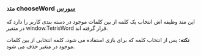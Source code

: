 <h3>
 متد chooseWord
<a class="ext-link" href="classes_Tetris_Gameplay.js.html#line24" >سورس</a>
</h3>
این متد وظیفه اش انتخاب یک کلمه از بین کلمات موجود در دسته بندی کاربر را دارد که در متغیر window.TetrisWord قرار گرفته اند.

**نکته:** پس از انتخاب کلمه که برای بازی استفاده می شود، کلمه انتخابی از بین کلمات موجود در متغیر حذف می شود.

